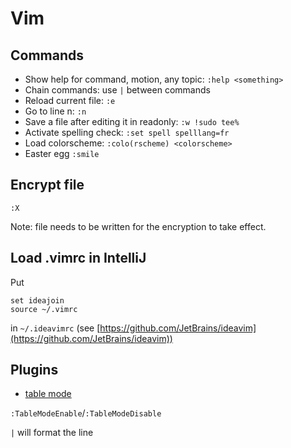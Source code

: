 # Vim

## Commands
- Show help for command, motion, any topic: `:help <something>`
- Chain commands: use `|` between commands
- Reload current file: `:e`
- Go to line n: `:n`
- Save a file after editing it in readonly: `:w !sudo tee%`
- Activate spelling check: `:set spell spelllang=fr`
- Load colorscheme: `:colo(rscheme) <colorscheme>`
- Easter egg `:smile`

## Encrypt file
`:X`

Note: file needs to be written for the encryption to take effect.

## Load .vimrc in IntelliJ
Put
```
set ideajoin
source ~/.vimrc
```
in `~/.ideavimrc` (see [https://github.com/JetBrains/ideavim](https://github.com/JetBrains/ideavim))

## Plugins
- [table mode](https://github.com/dhruvasagar/vim-table-mode)

`:TableModeEnable`/`:TableModeDisable`

`|` will format the line
